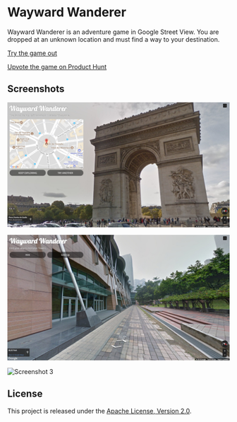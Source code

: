 # Wayward Wanderer

Wayward Wanderer is an adventure game in Google Street View. You are dropped at an unknown location and must find a way to your destination.

[Try the game out](https://waywardwanderer.com/)

[Upvote the game on Product Hunt](https://www.producthunt.com/posts/wayward-wanderer)

## Screenshots

![Screenshot 1](screenshot-1.png)

![Screenshot 2](screenshot-2.png)

![Screenshot 3](screenshot-3.png)

## License

This project is released under the [Apache License, Version 2.0](LICENSE).
